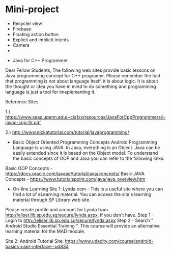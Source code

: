 # Mini-project

- Recycler view
- Firebase
- Floating action button
- Explicit and Implicit intents
- Camera
-

* Java for C++ Programmer

Dear Fellow Students,
The following web sites provide basic lessons on Java programming concept for C++ programer. Please remember the fact that programming is not about language itself, it is about logic. It is about the thought or idea you have in mind to do something and programming language is just a tool for imeplementing it.

Reference Sites

1.) https://www.seas.upenn.edu/~cis1xx/resources/JavaForCppProgrammers/j-javac-cpp-ltr.pdf

2.) http://www.pickatutorial.com/tutorial/javaprogramming/

- Basic Object Oriented Programming Concepts
  Android Programming Language is using JAVA. In Java, everything is an Object. Java can be easily extended since it is based on the Object model. To understand the basic concepts of OOP and Java you can refer to the following links:

Basic OOP Concepts - https://docs.oracle.com/javase/tutorial/java/concepts/
Basic JAVA Concepts - https://www.tutorialspoint.com/java/java_overview.htm

- On-line Learning
  Site 1:
  Lynda.com - This is a useful site where you can find a lot of eLearning material. You can access the site's learning material through SP Library web site.

Please create profile and account for Lynda from http://eliser.lib.sp.edu.sg/secure/lynda.aspx, if you don't have.
Step 1 - Login to http://eliser.lib.sp.edu.sg/secure/lynda.aspx
Step 2 - Search " Android Studio Essential Training ". This course will provide an alternative learning material for the MAD module.

Site 2:
Android Tutorial Site: https://www.udacity.com/course/android-basics-user-interface--ud834
